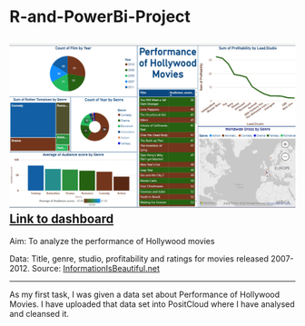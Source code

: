 # R-and-PowerBi-Project
![alt text](https://github.com/Aabazay/R-and-PowerBi-Project/blob/2ceac94b99bef906c968306584d98bfa71985115/Dashboard.png)
[Link to dashboard]( https://app.powerbi.com/groups/me/reports/4a6116c0-624d-46f4-adb4-a18859bd0f5f?ctid=6efd0f20-57c8-4447-b53f-00d4992ca50b&pbi_source=linkShare)
-------------------------------------
Aim: To analyze the performance of Hollywood movies 

Data: Title, genre, studio, profitability and ratings for movies released 2007-2012.
Source: [InformationIsBeautiful.net](https://user-images.githubusercontent.com/119430189/205911960-6e7f4f4a-c1ac-4f36-842b-3c4957df68b6.png)

-------------------------------------

As my first task, I was given a data set about Performance of Hollywood Movies. I have uploaded that data set into PositCloud where I have analysed and cleansed it. 
